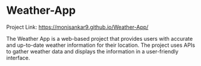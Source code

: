 # Weather-App

Project Link:  https://monisankar9.github.io/Weather-App/

The Weather App is a web-based project that provides users with accurate and up-to-date weather information for their location. The project uses APIs to gather weather data and displays the information in a user-friendly interface.
